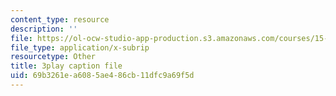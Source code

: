 ```yaml
---
content_type: resource
description: ''
file: https://ol-ocw-studio-app-production.s3.amazonaws.com/courses/15-071-the-analytics-edge-spring-2017/69b3261ea6085ae486cb11dfc9a69f5d_BKsi-Khu7Bs.vtt
file_type: application/x-subrip
resourcetype: Other
title: 3play caption file
uid: 69b3261e-a608-5ae4-86cb-11dfc9a69f5d
---
```


